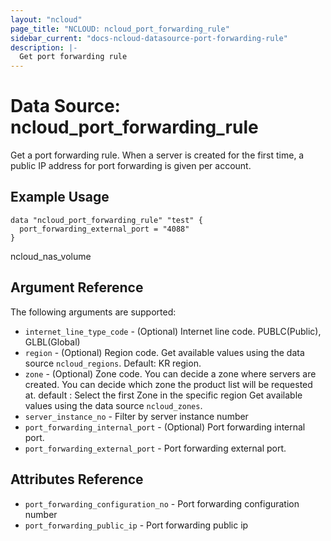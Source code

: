 ```yaml
---
layout: "ncloud"
page_title: "NCLOUD: ncloud_port_forwarding_rule"
sidebar_current: "docs-ncloud-datasource-port-forwarding-rule"
description: |-
  Get port forwarding rule
---
```


# Data Source: ncloud_port_forwarding_rule

Get a port forwarding rule.
When a server is created for the first time, a public IP address for port forwarding is given per account.

## Example Usage

```hcl
data "ncloud_port_forwarding_rule" "test" {
  port_forwarding_external_port = "4088"
}
```
ncloud_nas_volume
## Argument Reference

The following arguments are supported:

* `internet_line_type_code` - (Optional) Internet line code. PUBLC(Public), GLBL(Global)
* `region` - (Optional) Region code. Get available values using the data source `ncloud_regions`.
    Default: KR region.
* `zone` - (Optional) Zone code. You can decide a zone where servers are created. You can decide which zone the product list will be requested at. default : Select the first Zone in the specific region
    Get available values using the data source `ncloud_zones`.
* `server_instance_no` - Filter by server instance number
* `port_forwarding_internal_port` - (Optional) Port forwarding internal port.
* `port_forwarding_external_port` - Port forwarding external port.

## Attributes Reference

* `port_forwarding_configuration_no` - Port forwarding configuration number
* `port_forwarding_public_ip` - Port forwarding public ip
